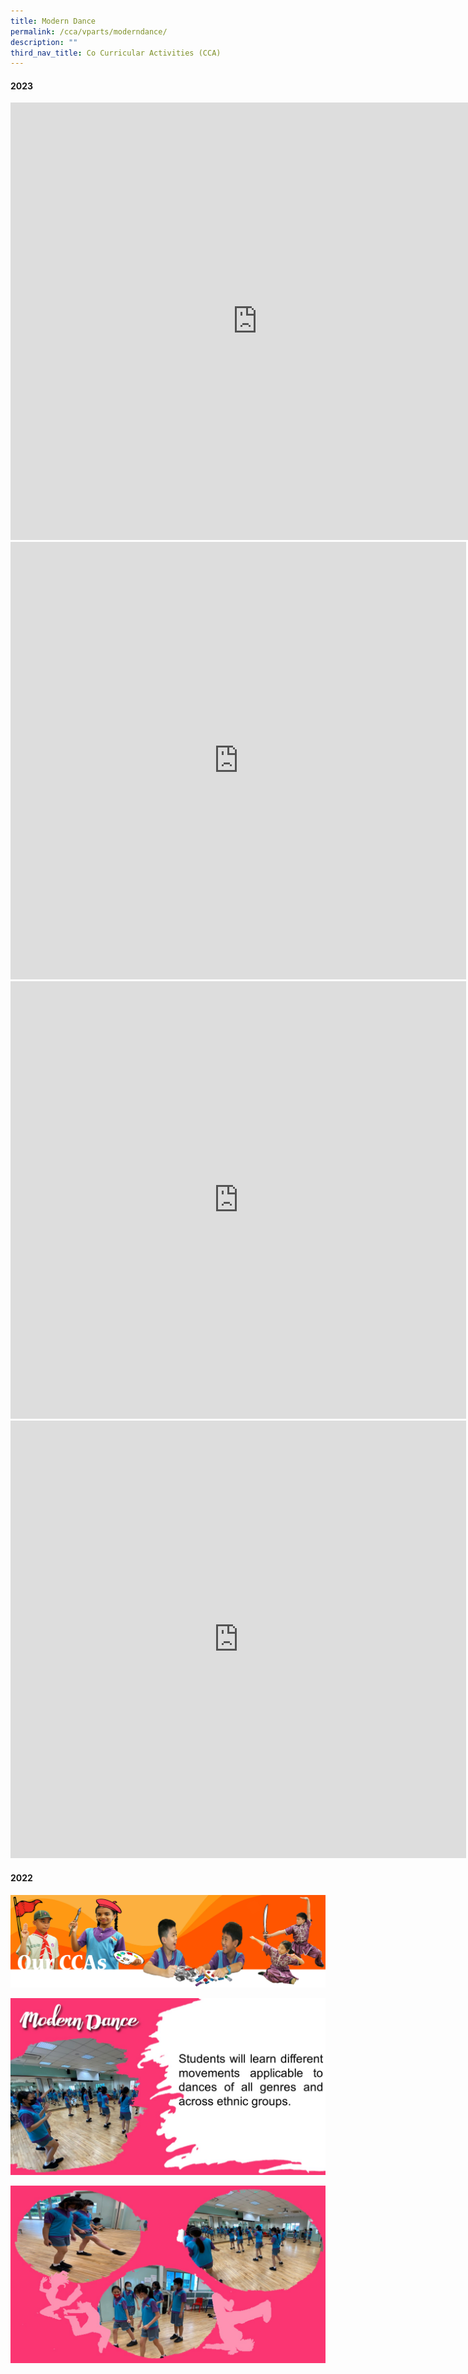 ```yaml
---
title: Modern Dance
permalink: /cca/vparts/moderndance/
description: ""
third_nav_title: Co Curricular Activities (CCA)
---
```

#### 2023
<iframe allowfullscreen="true" height="700" width="790" frameborder="0" src="https://docs.google.com/presentation/d/e/2PACX-1vTV8HzlQu_Sgx-55w8-cyfMtUtRIO2FBFO081cl4OGd8uvTGld1n55W7of16ZhTGxKM3vvknQ9s-LAP/embed?start=true&amp;loop=true&amp;delayms=3000"></iframe>

<iframe title="2023 Modern Dance" allowfullscreen="" allow="autoplay; fullscreen; picture-in-picture" frameborder="0" height="700" width="729" src="https://player.vimeo.com/video/797579022?h=b26d92c620&amp;badge=0&amp;autopause=0&amp;player_id=0&amp;app_id=58479"></iframe>

<iframe title="2023 Modern Dance 2" allowfullscreen="" allow="autoplay; fullscreen; picture-in-picture" frameborder="0" height="700" width="729" src="https://player.vimeo.com/video/797578998?h=2c18ba1e6a&amp;badge=0&amp;autopause=0&amp;player_id=0&amp;app_id=58479"></iframe>

<iframe title="2023 Modern Dance 3" allowfullscreen="" allow="autoplay; fullscreen; picture-in-picture" frameborder="0" height="700" width="729" src="https://player.vimeo.com/video/797578987?h=6770190c76&amp;badge=0&amp;autopause=0&amp;player_id=0&amp;app_id=58479"></iframe>

#### 2022

![](/images/CCAbanner.png)

![](/images/CCA2022/CCA-dance1.jpg)

![](/images/CCA2022/CCA-dance2.jpg)
